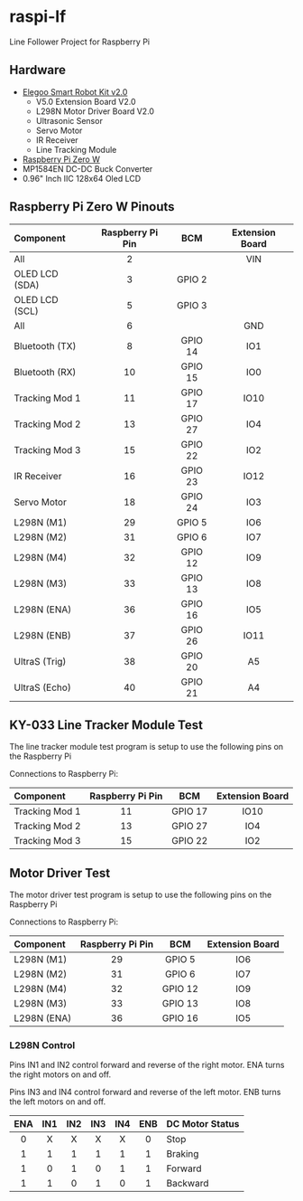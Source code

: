 # raspi-lf
Line Follower Project for Raspberry Pi

## Hardware
* [Elegoo Smart Robot Kit v2.0](https://www.elegoo.com/product/elegoo-uno-project-upgraded-smart-robot-car-kit-v2-0/)
  * V5.0 Extension Board V2.0
  * L298N Motor Driver Board V2.0
  * Ultrasonic Sensor
  * Servo Motor
  * IR Receiver
  * Line Tracking Module
* [Raspberry Pi Zero W](https://www.raspberrypi.org/products/raspberry-pi-zero-w/)
* MP1584EN DC-DC Buck Converter
* 0.96" Inch IIC 128x64 Oled LCD

## Raspberry Pi Zero W Pinouts

| Component      | Raspberry Pi Pin | BCM    | Extension Board |
|:---------------|:----------------:|:------:|:---------------:|
| All            | 2                |        | VIN             |
| OLED LCD (SDA) | 3                | GPIO 2 |                 |
| OLED LCD (SCL) | 5                | GPIO 3 |                 |
| All            | 6                |        | GND             |
| Bluetooth (TX) | 8                | GPIO 14| IO1             |
| Bluetooth (RX) | 10               | GPIO 15| IO0             |
| Tracking Mod 1 | 11               | GPIO 17| IO10            |
| Tracking Mod 2 | 13               | GPIO 27| IO4             |
| Tracking Mod 3 | 15               | GPIO 22| IO2             |
| IR Receiver    | 16               | GPIO 23| IO12            |
| Servo Motor    | 18               | GPIO 24| IO3             |
| L298N (M1)     | 29               | GPIO 5 | IO6             |
| L298N (M2)     | 31               | GPIO 6 | IO7             |
| L298N (M4)     | 32               | GPIO 12| IO9             |
| L298N (M3)     | 33               | GPIO 13| IO8             |
| L298N (ENA)    | 36               | GPIO 16| IO5             |
| L298N (ENB)    | 37               | GPIO 26| IO11            |
| UltraS (Trig)  | 38               | GPIO 20| A5              |
| UltraS (Echo)  | 40               | GPIO 21| A4              |

## KY-033 Line Tracker Module Test
The line tracker module test program is setup to use the following pins on the Raspberry Pi

Connections to Raspberry Pi:

| Component      | Raspberry Pi Pin | BCM    | Extension Board |
|:---------------|:----------------:|:------:|:---------------:|
| Tracking Mod 1 | 11               | GPIO 17| IO10            |
| Tracking Mod 2 | 13               | GPIO 27| IO4             |
| Tracking Mod 3 | 15               | GPIO 22| IO2             |

## Motor Driver Test
The motor driver test program is setup to use the following pins on the Raspberry Pi

Connections to Raspberry Pi:

| Component      | Raspberry Pi Pin | BCM    | Extension Board |
|:---------------|:----------------:|:------:|:---------------:|
| L298N (M1)     | 29               | GPIO 5 | IO6             |
| L298N (M2)     | 31               | GPIO 6 | IO7             |
| L298N (M4)     | 32               | GPIO 12| IO9             |
| L298N (M3)     | 33               | GPIO 13| IO8             |
| L298N (ENA)    | 36               | GPIO 16| IO5             |

### L298N Control
Pins IN1 and IN2 control forward and reverse of the right motor.
ENA turns the right motors on and off.

Pins IN3 and IN4 control forward and reverse of the left motor.
ENB turns the left motors on and off.

| ENA | IN1 | IN2 | IN3 | IN4 | ENB | DC Motor Status |
|:---:|:---:|:---:|:---:|:---:|:---:|-----------------|
| 0   | X   | X   | X   | X   | 0   | Stop            |
| 1   | 1   | 1   | 1   | 1   | 1   | Braking         |
| 1   | 0   | 1   | 0   | 1   | 1   | Forward         |
| 1   | 1   | 0   | 1   | 0   | 1   | Backward        |
